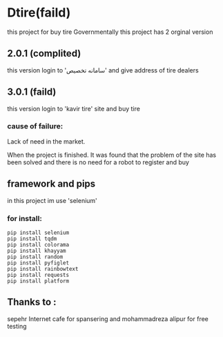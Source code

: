 # Dtire(faild)
this project for buy tire Governmentally
this project has 2 orginal version

## 2.0.1 (complited)
this version login to 'سامانه تخصیص' and give address of tire dealers

## 3.0.1 (faild)
this version login to 'kavir tire' site and buy tire

### cause of failure: 
Lack of need in the market.

When the project is finished. It was found that the problem of the site has been solved and there is no need for a robot to register and buy

## framework and pips
in this project im use 'selenium'

### for install:

```
pip install selenium
pip install tqdm
pip install colorama
pip install khayyam
pip install random
pip install pyfiglet
pip install rainbowtext
pip install requests
pip install platform
```

## Thanks to :
sepehr Internet cafe for spansering
and
mohammadreza alipur for free testing
